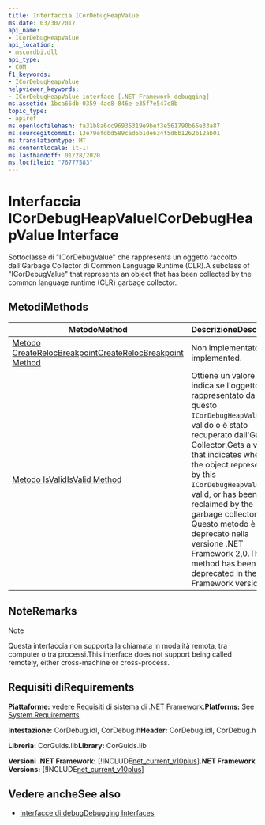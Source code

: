 ```yaml
---
title: Interfaccia ICorDebugHeapValue
ms.date: 03/30/2017
api_name:
- ICorDebugHeapValue
api_location:
- mscordbi.dll
api_type:
- COM
f1_keywords:
- ICorDebugHeapValue
helpviewer_keywords:
- ICorDebugHeapValue interface [.NET Framework debugging]
ms.assetid: 1bca66db-0359-4ae8-846e-e35f7e547e8b
topic_type:
- apiref
ms.openlocfilehash: fa31b8a6cc96935319e9bef3e561790b65e33a87
ms.sourcegitcommit: 13e79efdbd589cad6b1de634f5d6b1262b12ab01
ms.translationtype: MT
ms.contentlocale: it-IT
ms.lasthandoff: 01/28/2020
ms.locfileid: "76777583"
---
```

# <a name="icordebugheapvalue-interface"></a><span data-ttu-id="0cb4d-102">Interfaccia ICorDebugHeapValue</span><span class="sxs-lookup"><span data-stu-id="0cb4d-102">ICorDebugHeapValue Interface</span></span>

<span data-ttu-id="0cb4d-103">Sottoclasse di "ICorDebugValue" che rappresenta un oggetto raccolto dall'Garbage Collector di Common Language Runtime (CLR).</span><span class="sxs-lookup"><span data-stu-id="0cb4d-103">A subclass of "ICorDebugValue" that represents an object that has been collected by the common language runtime (CLR) garbage collector.</span></span>  
  
## <a name="methods"></a><span data-ttu-id="0cb4d-104">Metodi</span><span class="sxs-lookup"><span data-stu-id="0cb4d-104">Methods</span></span>  
  
|<span data-ttu-id="0cb4d-105">Metodo</span><span class="sxs-lookup"><span data-stu-id="0cb4d-105">Method</span></span>|<span data-ttu-id="0cb4d-106">Descrizione</span><span class="sxs-lookup"><span data-stu-id="0cb4d-106">Description</span></span>|  
|------------|-----------------|  
|[<span data-ttu-id="0cb4d-107">Metodo CreateRelocBreakpoint</span><span class="sxs-lookup"><span data-stu-id="0cb4d-107">CreateRelocBreakpoint Method</span></span>](icordebugheapvalue-createrelocbreakpoint-method.md)|<span data-ttu-id="0cb4d-108">Non implementato.</span><span class="sxs-lookup"><span data-stu-id="0cb4d-108">Not implemented.</span></span>|  
|[<span data-ttu-id="0cb4d-109">Metodo IsValid</span><span class="sxs-lookup"><span data-stu-id="0cb4d-109">IsValid Method</span></span>](icordebugheapvalue-isvalid-method.md)|<span data-ttu-id="0cb4d-110">Ottiene un valore che indica se l'oggetto rappresentato da questo `ICorDebugHeapValue` è valido o è stato recuperato dall'Garbage Collector.</span><span class="sxs-lookup"><span data-stu-id="0cb4d-110">Gets a value that indicates whether the object represented by this `ICorDebugHeapValue` is valid, or has been reclaimed by the garbage collector.</span></span> <span data-ttu-id="0cb4d-111">Questo metodo è stato deprecato nella versione .NET Framework 2,0.</span><span class="sxs-lookup"><span data-stu-id="0cb4d-111">This method has been deprecated in the .NET Framework version 2.0.</span></span>|  
  
## <a name="remarks"></a><span data-ttu-id="0cb4d-112">Note</span><span class="sxs-lookup"><span data-stu-id="0cb4d-112">Remarks</span></span>  
  
> [!NOTE]
> <span data-ttu-id="0cb4d-113">Questa interfaccia non supporta la chiamata in modalità remota, tra computer o tra processi.</span><span class="sxs-lookup"><span data-stu-id="0cb4d-113">This interface does not support being called remotely, either cross-machine or cross-process.</span></span>  
  
## <a name="requirements"></a><span data-ttu-id="0cb4d-114">Requisiti di</span><span class="sxs-lookup"><span data-stu-id="0cb4d-114">Requirements</span></span>  
 <span data-ttu-id="0cb4d-115">**Piattaforme:** vedere [Requisiti di sistema di .NET Framework](../../../../docs/framework/get-started/system-requirements.md).</span><span class="sxs-lookup"><span data-stu-id="0cb4d-115">**Platforms:** See [System Requirements](../../../../docs/framework/get-started/system-requirements.md).</span></span>  
  
 <span data-ttu-id="0cb4d-116">**Intestazione:** CorDebug.idl, CorDebug.h</span><span class="sxs-lookup"><span data-stu-id="0cb4d-116">**Header:** CorDebug.idl, CorDebug.h</span></span>  
  
 <span data-ttu-id="0cb4d-117">**Libreria:** CorGuids.lib</span><span class="sxs-lookup"><span data-stu-id="0cb4d-117">**Library:** CorGuids.lib</span></span>  
  
 <span data-ttu-id="0cb4d-118">**Versioni .NET Framework:** [!INCLUDE[net_current_v10plus](../../../../includes/net-current-v10plus-md.md)]</span><span class="sxs-lookup"><span data-stu-id="0cb4d-118">**.NET Framework Versions:** [!INCLUDE[net_current_v10plus](../../../../includes/net-current-v10plus-md.md)]</span></span>  
  
## <a name="see-also"></a><span data-ttu-id="0cb4d-119">Vedere anche</span><span class="sxs-lookup"><span data-stu-id="0cb4d-119">See also</span></span>

- [<span data-ttu-id="0cb4d-120">Interfacce di debug</span><span class="sxs-lookup"><span data-stu-id="0cb4d-120">Debugging Interfaces</span></span>](debugging-interfaces.md)
